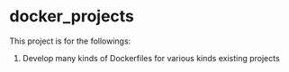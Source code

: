 # docker_projects

This project is for the followings:
  1. Develop many kinds of Dockerfiles for various kinds existing projects
